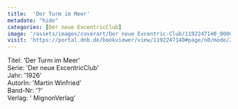 ```yaml
---
title:  'Der Turm im Meer'
metadate: "hide"
categories: [Der neue ExcentricClub]
image: '/assets/images/coverart/Der neue Excentric-Club/1192247140_00000010.jpg'
visit: 'https://portal.dnb.de/bookviewer/view/1192247140#page/n0/mode/2up'
---
```

Titel: 'Der Turm im Meer' <br>
Serie: 'Der neue ExcentricClub' <br>
Jahr: '1926' <br>
AutorIn: 'Martin Winfried' <br>
Band-Nr: '?' <br>
Verlag: ' MignonVerlag'